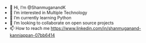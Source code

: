 - 👋 Hi, I’m @ShanmuganandK
- 👀 I’m interested in Multiple Technology
- 🌱 I’m currently learning Python
- 💞️ I’m looking to collaborate on open source projects
- 📫 How to reach me https://www.linkedin.com/in/shanmuganand-kanniappan-07bb6414

<!---
ShanmuganandK/ShanmuganandK is a ✨ special ✨ repository because its `README.md` (this file) appears on your GitHub profile.
You can click the Preview link to take a look at your changes.
--->
